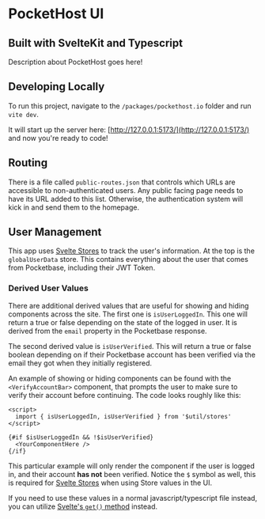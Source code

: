 # PocketHost UI

## Built with SvelteKit and Typescript

Description about PocketHost goes here!

## Developing Locally

To run this project, navigate to the `/packages/pockethost.io` folder and run `vite dev`.

It will start up the server here: [http://127.0.0.1:5173/](http://127.0.0.1:5173/) and now you're ready to code!

## Routing

There is a file called `public-routes.json` that controls which URLs are accessible to non-authenticated users. Any public facing page needs to have its URL added to this list. Otherwise, the authentication system will kick in and send them to the homepage.

## User Management

This app uses [Svelte Stores](https://svelte.dev/docs#run-time-svelte-store) to track the user's information. At the top is the `globalUserData` store. This contains everything about the user that comes from Pocketbase, including their JWT Token.

### Derived User Values

There are additional derived values that are useful for showing and hiding components across the site. The first one is `isUserLoggedIn`. This one will return a true or false depending on the state of the logged in user. It is derived from the `email` property in the Pocketbase response.

The second derived value is `isUserVerified`. This will return a true or false boolean depending on if their Pocketbase account has been verified via the email they got when they initially registered.

An example of showing or hiding components can be found with the `<VerifyAccountBar>` component, that prompts the user to make sure to verify their account before continuing. The code looks roughly like this:

```svelte
<script>
  import { isUserLoggedIn, isUserVerified } from '$util/stores'
</script>

{#if $isUserLoggedIn && !$isUserVerified}
  <YourComponentHere />
{/if}
```

This particular example will only render the component if the user is logged in, and their account **has not** been verified. Notice the `$` symbol as well, this is required for [Svelte Stores](https://svelte.dev/docs#run-time-svelte-store) when using Store values in the UI.

If you need to use these values in a normal javascript/typescript file instead, you can utilize [Svelte's `get()` method](https://svelte.dev/docs#run-time-svelte-store-get) instead.
